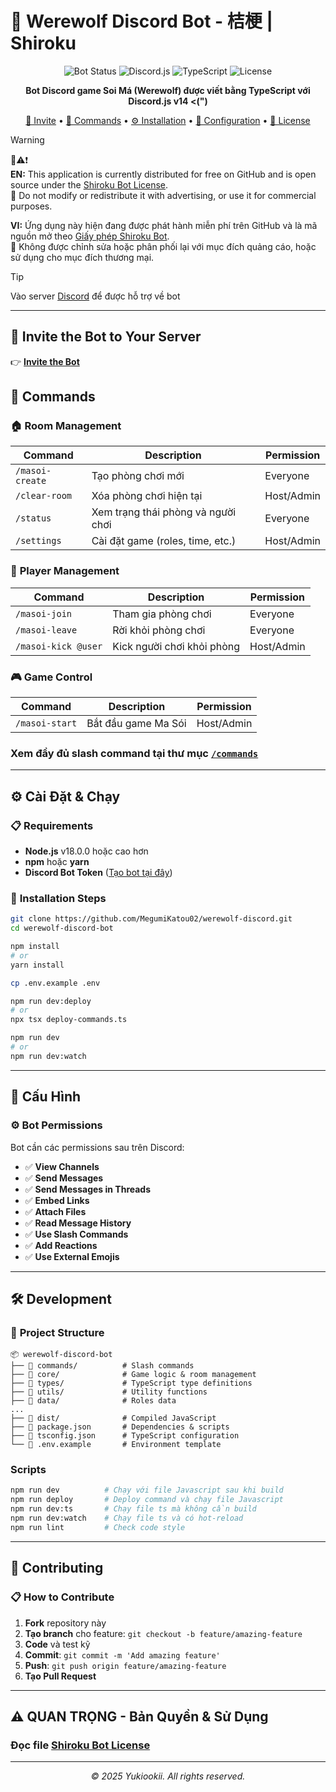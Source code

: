 # 🐺 Werewolf Discord Bot - 桔梗 | Shiroku

<div align="center">

![Bot Status](https://img.shields.io/badge/Status-Online-brightgreen)
![Discord.js](https://img.shields.io/badge/Discord.js-v14-blue)
![TypeScript](https://img.shields.io/badge/TypeScript-Latest-blue)
![License](https://img.shields.io/badge/License-Shiroku_Bot_License-red)

**Bot Discord game Soi Má (Werewolf) được viết bằng TypeScript với Discord.js v14 <(")**

[🔗  Invite](#-invite-the-bot-to-your-server) • [🚀 Commands](#-commands) • [⚙️ Installation](#️-cài-đặt--chạy) • [📝 Configuration](#-cấu-hình) • [📄 License](#%EF%B8%8F-quan-trọng---bản-quyền--sử-dụng)

</div>

> [!WARNING]
> 📢⚠️❗  
> **EN:** This application is currently distributed for free on GitHub and is open source under the [Shiroku Bot License](./LICENSE).  
> 🚫 Do not modify or redistribute it with advertising, or use it for commercial purposes.  
>   
> **VI:** Ứng dụng này hiện đang được phát hành miễn phí trên GitHub và là mã nguồn mở theo [Giấy phép Shiroku Bot](./LICENSE).  
> 🚫 Không được chỉnh sửa hoặc phân phối lại với mục đích quảng cáo, hoặc sử dụng cho mục đích thương mại.

> [!TIP]
> Vào server [Discord](https://discord.gg/naynaki) để được hỗ trợ về bot
---

## 🔗 Invite the Bot to Your Server
👉 [**Invite the Bot**](https://discord.com/oauth2/authorize?client_id=1344251907782217809&scope=bot%20applications.commands&permissions=274877990912)

## 🚀 Commands

### 🏠 **Room Management**
| Command | Description | Permission |
|---------|-------------|------------|
| `/masoi-create` | Tạo phòng chơi mới | Everyone |
| `/clear-room` | Xóa phòng chơi hiện tại | Host/Admin |
| `/status` | Xem trạng thái phòng và người chơi | Everyone |
| `/settings` | Cài đặt game (roles, time, etc.) | Host/Admin |

### 👥 **Player Management**
| Command | Description | Permission |
|---------|-------------|------------|
| `/masoi-join` | Tham gia phòng chơi | Everyone |
| `/masoi-leave` | Rời khỏi phòng chơi | Everyone |
| `/masoi-kick @user` | Kick người chơi khỏi phòng | Host/Admin |

### 🎮 **Game Control**
| Command | Description | Permission |
|---------|-------------|------------|
| `/masoi-start` | Bắt đầu game Ma Sói | Host/Admin |

### Xem đầy đủ slash command tại thư mục [`/commands`](./commands)
---

## ⚙️ Cài Đặt & Chạy

### 📋 **Requirements**
- **Node.js** v18.0.0 hoặc cao hơn
- **npm** hoặc **yarn**
- **Discord Bot Token** ([Tạo bot tại đây](https://discord.com/developers/applications))

### 🔧 **Installation Steps**

```bash
git clone https://github.com/MegumiKatou02/werewolf-discord.git
cd werewolf-discord-bot

npm install
# or
yarn install

cp .env.example .env

npm run dev:deploy
# or
npx tsx deploy-commands.ts

npm run dev
# or
npm run dev:watch
```
---

## 📝 Cấu Hình

### ⚙️ **Bot Permissions**
Bot cần các permissions sau trên Discord:
- ✅ **View Channels**
- ✅ **Send Messages**
- ✅ **Send Messages in Threads**
- ✅ **Embed Links**
- ✅ **Attach Files**
- ✅ **Read Message History**
- ✅ **Use Slash Commands**
- ✅ **Add Reactions**
- ✅ **Use External Emojis**

---

## 🛠️ Development

### 📁 **Project Structure**
```
📦 werewolf-discord-bot
├── 📂 commands/          # Slash commands
├── 📂 core/              # Game logic & room management  
├── 📂 types/             # TypeScript type definitions
├── 📂 utils/             # Utility functions
├── 📂 data/              # Roles data
...
├── 📂 dist/              # Compiled JavaScript
├── 📄 package.json       # Dependencies & scripts
├── 📄 tsconfig.json      # TypeScript configuration
└── 📄 .env.example       # Environment template
```

### **Scripts**
```bash
npm run dev          # Chạy với file Javascript sau khi build
npm run deploy       # Deploy command và chạy file Javascript
npm run dev:ts       # Chạy file ts mà không cần build
npm run dev:watch    # Chạy file ts và có hot-reload
npm run lint         # Check code style
```

---

## 🤝 Contributing

### 📋 **How to Contribute**
1. **Fork** repository này
2. **Tạo branch** cho feature: `git checkout -b feature/amazing-feature`
3. **Code** và test kỹ
4. **Commit**: `git commit -m 'Add amazing feature'`
5. **Push**: `git push origin feature/amazing-feature`
6. **Tạo Pull Request**

---

## ⚠️ QUAN TRỌNG - Bản Quyền & Sử Dụng
### Đọc file [Shiroku Bot License](./LICENSE)
---

<div align="center">

*© 2025 Yukiookii. All rights reserved.*

</div>

